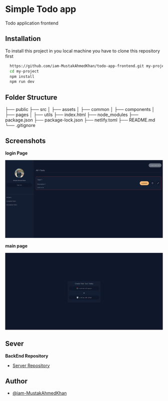 
# Simple Todo app

Todo application frontend




## Installation

To install this project in you local machine you have to clone this repository first


```bash
  https://github.com/iam-MustakAhmedKhan/todo-app-frontend.git my-project
  cd my-project
  npm install
  npm run dev
```

## Folder Structure

├── public
├── src
│   ├── assets
│   ├── common
│   ├── components
│   ├── pages
│   ├── utils
├── index.html
├── node_modules
├── package.json
├── package-lock.json 
├── netlify.toml 
├── README.md
└── .gitignore


## Screenshots

**login Page**

![main page](image.png)

**main page**

![login page](image-1.png)


## Sever

**BackEnd Repository**
- [Server Repository](https://github.com/iam-MustakAhmedKhan/todo-app-backend)


## Author

- [@iam-MustakAhmedKhan](https://github.com/iam-MustakAhmedKhan)




